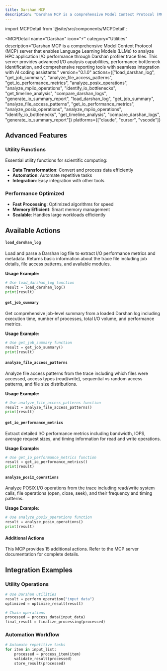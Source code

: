 ```yaml
---
title: Darshan MCP
description: "Darshan MCP is a comprehensive Model Context Protocol (MCP) server that enables Language Learning Models (LLMs) to analyze HPC application I/O performance through Darshan profiler trace files. This server provides advanced I/O analysis capabilities, performance bottleneck identification, and comp..."
---
```


import MCPDetail from '@site/src/components/MCPDetail';

<MCPDetail 
  name="Darshan"
  icon="⚡"
  category="Utilities"
  description="Darshan MCP is a comprehensive Model Context Protocol (MCP) server that enables Language Learning Models (LLMs) to analyze HPC application I/O performance through Darshan profiler trace files. This server provides advanced I/O analysis capabilities, performance bottleneck identification, and comprehensive reporting tools with seamless integration with AI coding assistants."
  version="0.1.0"
  actions={["load_darshan_log", "get_job_summary", "analyze_file_access_patterns", "get_io_performance_metrics", "analyze_posix_operations", "analyze_mpiio_operations", "identify_io_bottlenecks", "get_timeline_analysis", "compare_darshan_logs", "generate_io_summary_report", "load_darshan_log", "get_job_summary", "analyze_file_access_patterns", "get_io_performance_metrics", "analyze_posix_operations", "analyze_mpiio_operations", "identify_io_bottlenecks", "get_timeline_analysis", "compare_darshan_logs", "generate_io_summary_report"]}
  platforms={["claude", "cursor", "vscode"]}
>

## Advanced Features


### Utility Functions
Essential utility functions for scientific computing:
- **Data Transformation**: Convert and process data efficiently
- **Automation**: Automate repetitive tasks
- **Integration**: Easy integration with other tools

### Performance Optimized
- **Fast Processing**: Optimized algorithms for speed
- **Memory Efficient**: Smart memory management
- **Scalable**: Handles large workloads efficiently


## Available Actions


#### `load_darshan_log`
Load and parse a Darshan log file to extract I/O performance metrics and metadata. Returns basic information about the trace file including job details, file access patterns, and available modules.

**Usage Example:**
```python
# Use load_darshan_log function
result = load_darshan_log()
print(result)
```


#### `get_job_summary`
Get comprehensive job-level summary from a loaded Darshan log including execution time, number of processes, total I/O volume, and performance metrics.

**Usage Example:**
```python
# Use get_job_summary function
result = get_job_summary()
print(result)
```


#### `analyze_file_access_patterns`
Analyze file access patterns from the trace including which files were accessed, access types (read/write), sequential vs random access patterns, and file size distributions.

**Usage Example:**
```python
# Use analyze_file_access_patterns function
result = analyze_file_access_patterns()
print(result)
```


#### `get_io_performance_metrics`
Extract detailed I/O performance metrics including bandwidth, IOPS, average request sizes, and timing information for read and write operations.

**Usage Example:**
```python
# Use get_io_performance_metrics function
result = get_io_performance_metrics()
print(result)
```


#### `analyze_posix_operations`
Analyze POSIX I/O operations from the trace including read/write system calls, file operations (open, close, seek), and their frequency and timing patterns.

**Usage Example:**
```python
# Use analyze_posix_operations function
result = analyze_posix_operations()
print(result)
```


#### Additional Actions
This MCP provides 15 additional actions. Refer to the MCP server documentation for complete details.


## Integration Examples


### Utility Operations
```python
# Use Darshan utilities
result = perform_operation("input_data")
optimized = optimize_result(result)

# Chain operations
processed = process_data(input_data)
final_result = finalize_processing(processed)
```

### Automation Workflow
```python
# Automate repetitive tasks
for item in input_list:
    processed = process_item(item)
    validate_result(processed)
    store_result(processed)
```


</MCPDetail>
